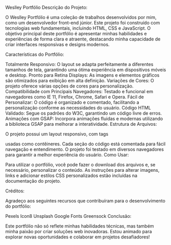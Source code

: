 Weslley Portfólio
Descrição do Projeto:

O Weslley Portfólio é uma coleção de trabalhos desenvolvidos por mim, como um desenvolvedor front-end júnior. Este projeto foi construído com tecnologias web fundamentais, incluindo HTML, CSS e JavaScript. O objetivo principal deste portfólio é apresentar minhas habilidades e experiências de forma clara e atraente, destacando minha capacidade de criar interfaces responsivas e designs modernos.

Características do Portfólio:

Totalmente Responsivo: O layout se adapta perfeitamente a diferentes tamanhos de tela, garantindo uma ótima experiência em dispositivos móveis e desktop.
Pronto para Retina Displays: As imagens e elementos gráficos são otimizados para exibição em alta definição.
Variações de Cores: O projeto oferece várias opções de cores para personalização.
Compatibilidade com Principais Navegadores: Testado e funcional em navegadores como IE 11, Firefox, Chrome, Safari e Opera.
Fácil de Personalizar: O código é organizado e comentado, facilitando a personalização conforme as necessidades do usuário.
Código HTML Validado: Segue os padrões do W3C, garantindo um código livre de erros.
Animações com GSAP: Incorpora animações fluidas e modernas utilizando a biblioteca GSAP para melhorar a interatividade.
Estrutura de Arquivos:

O projeto possui um layout responsivo, com tags <div> usadas como contêineres.
Cada seção do código está comentada para fácil navegação e entendimento.
O projeto foi testado em diversos navegadores para garantir a melhor experiência do usuário.
Como Usar:

Para utilizar o portfólio, você pode fazer o download dos arquivos e, se necessário, personalizar o conteúdo. As instruções para alterar imagens, links e adicionar estilos CSS personalizados estão incluídas na documentação do projeto.

Créditos:

Agradeço aos seguintes recursos que contribuíram para o desenvolvimento do portfólio:

Pexels
Icon8
Unsplash
Google Fonts
Greensock
Conclusão:

Este portfólio não só reflete minhas habilidades técnicas, mas também minha paixão por criar soluções web inovadoras. Estou animado para explorar novas oportunidades e colaborar em projetos desafiadores!